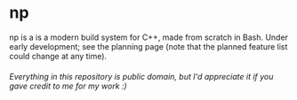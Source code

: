 # np

np is a is a modern build system for C++, made from scratch in Bash. Under early development; see the planning page (note that the planned feature list could change at any time).

###### Everything in this repository is public domain, but I'd appreciate it if you gave credit to me for my work :)
